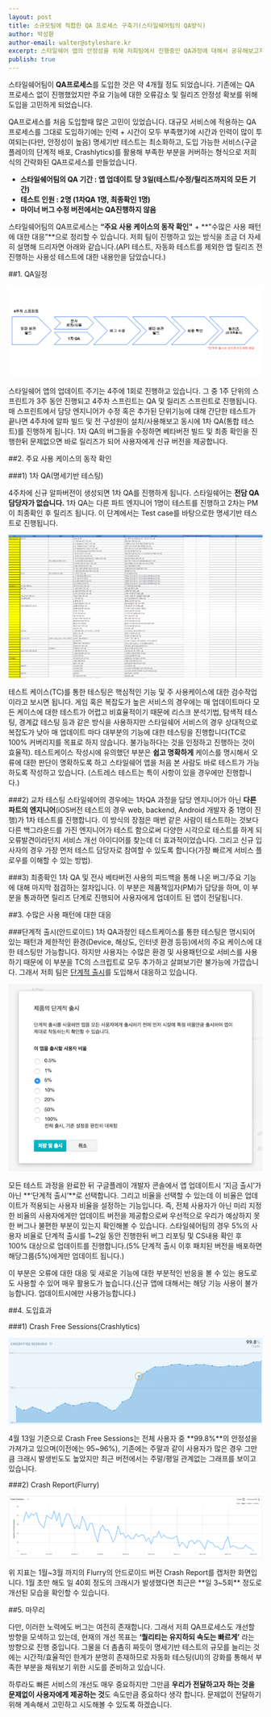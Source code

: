 ```yaml
---
layout: post
title: 소규모팀에 적합한 QA 프로세스 구축기(스타일쉐어팀의 QA방식)
author: 박성환
author-email: walter@styleshare.kr
excerpt: 스타일쉐어 앱의 안정성을 위해 저희팀에서 진행중인 QA과정에 대해서 공유해보고자 합니다.
publish: true
---
```

스타일쉐어팀이 **QA프로세스**를 도입한 것은 약 4개월 정도 되었습니다. 기존에는 QA 프로세스 없이 진행했었지만 주요 기능에 대한 오류감소 및 릴리즈 안정성 확보를 위해 도입을 고민하게 되었습니다.

QA프로세스를 처음 도입할때 많은 고민이 있었습니다. 대규모 서비스에 적용하는 QA프로세스를 그대로 도입하기에는 인력 + 시간이 모두 부족했기에 시간과 인력이 많이 투여되는(다만, 안정성이 높음) 명세기반 테스트는 최소화하고, 도입 가능한 서비스(구글플레이의 단계적 배포, Crashlytics)를 활용해 부족한 부분을 커버하는 형식으로 저희 식의 간략화된 QA프로세스를 만들었습니다.

- **스타일쉐어팀의 QA 기간 : 앱 업데이트 당 3일(테스트/수정/릴리즈까지의 모든 기간)**
- **테스트 인원 : 2명 (1차QA 1명, 최종확인 1명)**
- **마이너 버그 수정 버전에서는 QA진행하지 않음**

스타일쉐어팀의 QA프로세스는 **“주요 사용 케이스의 동작 확인"** + **"수많은 사용 패턴에 대한 대응”**으로 정리할 수 있습니다. 저희 팀이 진행하고 있는 방식을 조금 더 자세히 설명해 드리자면 아래와 같습니다.(API 테스트, 자동화 테스트를 제외한 앱 릴리즈 전 진행하는 사용성 테스트에 대한 내용만을 담았습니다.)

##1. QA일정

![](/img/2015-04-16-qa-process/qa_schedule.png)

스타일쉐어 앱의 업데이트 주기는 4주에 1회로 진행하고 있습니다. 그 중 1주 단위의 스프린트가 3주 동안 진행되고 4주차 스프린트는 QA 및 릴리즈 스프린트로 진행됩니다. 매 스프린트에서 담당 엔지니어가 수정 혹은 추가된 단위기능에 대해 간단한 테스트가 끝나면 4주차에 알파 빌드 및 전 구성원이 설치/사용해보고 동시에 1차 QA(통합 테스트)를 진행하게 됩니다. 1차 QA의 버그들을 수정하면 베타버전 빌드 및 최종 확인을 진행한뒤 문제없으면 바로 릴리즈가 되어 사용자에게 신규 버전을 제공합니다.

##2. 주요 사용 케이스의 동작 확인

###1) 1차 QA(명세기반 테스팅)

4주차에 신규 알파버전이 생성되면 1차 QA를 진행하게 됩니다. 스타일쉐어는 **전담 QA담당자가 없습니다.** 1차 QA는 다른 파트 엔지니어 1명이 테스트를 진행하고 2차는 PM이 최종확인 후 릴리즈 됩니다. 이 단계에서는 Test case를 바탕으로한 명세기반 테스트로 진행됩니다.

![](/img/2015-04-16-qa-process/QA_sheet.png)

테스트 케이스(TC)를 통한 테스팅은 핵심적인 기능 및 주 사용케이스에 대한 검수작업이라고 보시면 됩니다. 게임 혹은 복잡도가 높은 서비스의 경우에는 매 업데이트마다 모든 케이스에 대한 테스트가 어렵고 비효율적이기 때문에 리스크 분석기법, 탐색적 테스팅, 경계값 테스팅 등과 같은 방식을 사용하지만 스타일쉐어 서비스의 경우 상대적으로 복잡도가 낮아 매 업데이트 마다 대부분의 기능에 대한 테스팅을 진행합니다(TC로 100% 커버리지를 목표로 하지 않습니다. 불가능하다는 것을 인정하고 진행하는 것이 효율적). 테스트케이스 작성시에 유의했던 부분은 **쉽고 명확하게** 케이스를 명시해서 오류에 대한 판단이 명확하도록 하고 스타일쉐어 앱을 처음 본 사람도 바로 테스트가 가능하도록 작성하고 있습니다.
(스트레스 테스트는 특이 사항이 있을 경우에만 진행합니다.)

###2) 교차 테스팅
스타일쉐어의 경우에는 1차QA 과정을 담당 엔지니어가 아닌 **다른 파트의 엔지니어**(iOS버전 테스트의 경우 web, backend, Android 개발자 중 1명이 진행)가 1차 테스트를 진행합니다. 이 방식의 장점은 매번 같은 사람이 테스트하는 것보다 다른 백그라운드를 가진 엔지니어가 테스트 함으로써 다양한 시각으로 테스트를 하게 되 오류발견이라던지 서비스 개선 아이디어를 찾는데 더 효과적이었습니다. 그리고 신규 입사자의 경우 가장 먼저 테스트 담당자로 참여할 수 있도록 합니다(가장 빠르게 서비스 플로우를 이해할 수 있는 방법).

###3) 최종확인
1차 QA 및 전사 베타버전 사용의 피드백을 통해 나온 버그/주요 기능에 대해 마지막 점검하는 절차입니다. 이 부분은 제품책임자(PM)가 담당을 하며, 이 부분을 통과하면 릴리즈 단계로 진행되어 사용자에게 업데이트 된 앱이 전달됩니다.

##3. 수많은 사용 패턴에 대한 대응

###단계적 출시(안드로이드)
1차 QA과정인 테스트케이스를 통한 테스팅은 명시되어 있는 패턴과 제한적인 환경(Device, 해상도, 인터넷 환경 등등)에서의 주요 케이스에 대한 테스팅만 가능합니다. 하지만 사용자는 수많은 환경 및 사용패턴으로 서비스를 사용하기 때문에 이 부분을 TC의 스크립트로 모두 추가하고 살펴보기란 불가능에 가깝습니다. 그래서 저희 팀은 [단계적 출시](https://support.google.com/googleplay/android-developer/answer/3131213?hl=ko)를 도입해서 대응하고 있습니다. 

![](/img/2015-04-16-qa-process/release_by_stages.png)

모든 테스트 과정을 완료한 뒤 구글플레이 개발자 콘솔에서 앱 업데이트시 ‘지금 출시’가 아닌 **‘단계적 출시’**로 선택합니다. 그리고 비율을 선택할 수 있는데 이 비율은 업데이트가 적용되는 사용자 비율을 설정하는 기능입니다. 즉, 전체 사용자가 아닌 미리 지정한 비율의 사용자에게만 업데이트 버전을 제공함으로써 우선적으로 우리가 예상하지 못한 버그나 불편한 부분이 있는지 확인해볼 수 있습니다. 스타일쉐어팀의 경우 5%의 사용자 비율로 단계적 출시를 1~2일 동안 진행한뒤 버그 리포팅 및 CS내용 확인 후 100% 대상으로 업데이트를 진행합니다.(5% 단계적 출시 이후 패치된 버전을 배포하면 해당그룹(5%)에게만 업데이트 됩니다.) 

이 부분은 오류에 대한 대응 및 새로운 기능에 대한 부분적인 반응을 볼 수 있는 용도로도 사용할 수 있어 매우 활용도가 높습니다.(신규 앱에 대해서는 해당 기능 사용이 불가능합니다. 업데이트시에만 사용가능합니다.)

##4. 도입효과


###1) Crash Free Sessions(Crashlytics)

![](/img/2015-04-16-qa-process/crash_report_ios.png)

4월 13일 기준으로 Crash Free Sessions는 전체 사용자 중 **99.8%**의 안정성을 가져가고 있으며(이전에는 95~96%), 기존에는 주말과 같이 사용자가 많은 경우 그만큼 크래시 발생빈도도 높았지만 최근 버전에서는 주말/평일 관계없는 그래프를 보이고 있습니다.

###2) Crash Report(Flurry)

![](/img/2015-04-16-qa-process/crash_report_android.png)

위 지표는 1월~3월 까지의 Flurry의 안드로이드 버전 Crash Report를 캡처한 화면입니다. 1월 초만 해도 일 40회 정도의 크래시가 발생했다면 최근은 **일 3~5회** 정도로 개선된 모습을 확인할 수 있습니다.

##5. 마무리

다만, 이러한 노력에도 버그는 여전히 존재합니다. 그래서 저희 QA프로세스도 개선할 방향을 모색하고 있는데, 현재의 개선 목표는 **‘퀄리티는 유지하되 속도는 빠르게’** 라는 방향으로 진행 중입니다. 그물을 더 촘촘히 짜듯이 명세기반 테스트의 규모를 늘리는 것에는 시간적/효율적인 한계가 분명히 존재하므로 자동화 테스팅(UI)의 강화를 통해서 부족한 부분을 채워보기 위한 시도를 준비하고 있습니다.

하루라도 빠른 서비스의 개선도 매우 중요하지만 그만큼 **우리가 전달하고자 하는 것을 문제없이 사용자에게 제공하는 것**도 속도만큼 중요하다 생각 합니다. 문제없이 전달하기 위해 계속해서 고민하고 시도해볼 수 있도록 하겠습니다.
